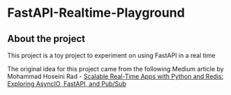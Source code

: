 # FastAPI-Realtime-Playground

## About the project

This project is a toy project to experiment on using FastAPI in a real time

The original idea for this project came from the following Medium article by Mohammad Hoseini Rad - [Scalable Real-Time Apps with Python and Redis: Exploring AsyncIO, FastAPI, and Pub/Sub](https://medium.com/itnext/scalable-real-time-apps-with-python-and-redis-exploring-asyncio-fastapi-and-pub-sub-79b56a9d2b94)
